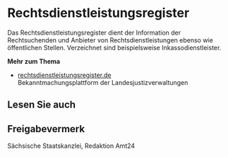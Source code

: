 # Rechtsdienstleistungsregister

Das Rechtsdienstleistungsregister dient der Information der Rechtsuchenden und Anbieter von Rechtsdienstleistungen ebenso wie öffentlichen Stellen. Verzeichnet sind beispielsweise Inkassodienstleister.

**Mehr zum Thema**

* [rechtsdienstleistungsregister.de](http://www.rechtsdienstleistungsregister.de/)  
  Bekanntmachungsplattform der Landesjustizverwaltungen

## Lesen Sie auch

## Freigabevermerk

Sächsische Staatskanzlei, Redaktion Amt24
